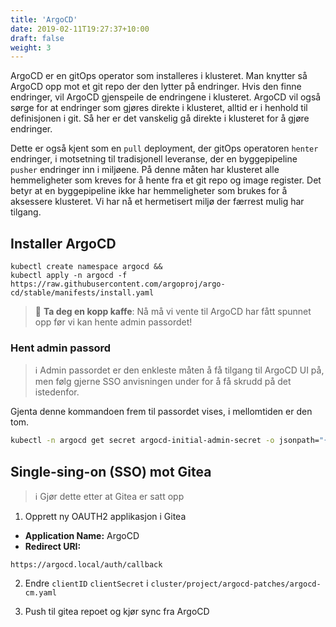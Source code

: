 ```yaml
---
title: 'ArgoCD'
date: 2019-02-11T19:27:37+10:00
draft: false
weight: 3
---
```


ArgoCD er en gitOps operator som installeres i klusteret. Man knytter så ArgoCD opp mot et git repo der den lytter på endringer. Hvis den finne endringer, vil ArgoCD gjenspeile de endringene i klusteret. ArgoCD vil også sørge for at endringer som gjøres direkte i klusteret, alltid er i henhold til definisjonen i git. Så her er det vanskelig gå direkte i klusteret for å gjøre endringer.

Dette er også kjent som en `pull` deployment, der gitOps operatoren `henter` endringer, i motsetning til tradisjonell leveranse, der en byggepipeline `pusher` endringer inn i miljøene. På denne måten har klusteret alle hemmeligheter som kreves for å hente fra et git repo og image register. Det betyr at en byggepipeline ikke har hemmeligheter som brukes for å aksessere klusteret. Vi har nå et hermetisert miljø der færrest mulig har tilgang.

## Installer ArgoCD

```shell
kubectl create namespace argocd &&
kubectl apply -n argocd -f https://raw.githubusercontent.com/argoproj/argo-cd/stable/manifests/install.yaml
```

> 👋  **Ta deg en kopp kaffe**: Nå må vi vente til ArgoCD har fått spunnet opp før vi kan hente admin passordet!

### Hent admin passord
> ℹ️ Admin passordet er den enkleste måten å få tilgang til ArgoCD UI på, men følg gjerne SSO anvisningen under for å få skrudd på det istedenfor.

Gjenta denne kommandoen frem til passordet vises, i mellomtiden er den tom.
```bash
kubectl -n argocd get secret argocd-initial-admin-secret -o jsonpath="{.data.password}" 2> /dev/null | base64 -d && echo
```
## Single-sing-on (SSO) mot Gitea
> ℹ️ Gjør dette etter at Gitea er satt opp

1. Opprett ny OAUTH2 applikasjon i Gitea
- **Application Name:** ArgoCD
- **Redirect URI:**
```shell
https://argocd.local/auth/callback
```

2. Endre `clientID` `clientSecret` i `cluster/project/argocd-patches/argocd-cm.yaml`

4. Push til gitea repoet og kjør sync fra ArgoCD